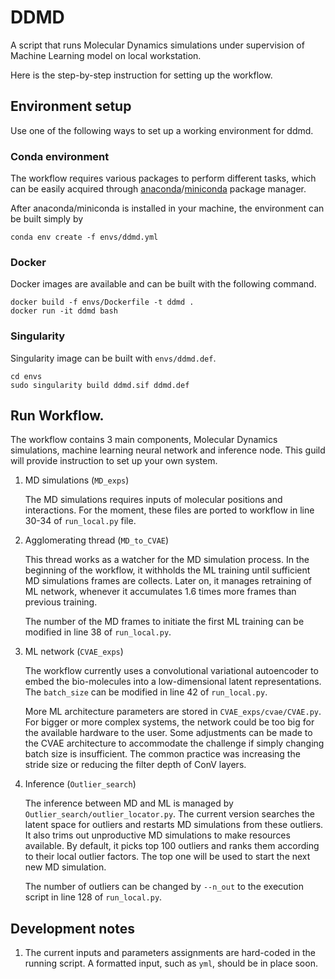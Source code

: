 # DDMD

A script that runs Molecular Dynamics simulations under supervision of Machine
Learning model on local workstation.

Here is the step-by-step instruction for setting up the workflow.

## Environment setup

Use one of the following ways to set up a working environment for ddmd. 

### Conda environment 
The workflow requires various packages to perform different tasks, which can be easily acquired through [anaconda](https://www.anaconda.com/products/individual)/[miniconda](https://docs.conda.io/en/latest/miniconda.html) package manager. 

After anaconda/miniconda is installed in your machine, the environment can be built simply by

```
conda env create -f envs/ddmd.yml
```

### Docker
Docker images are available and can be built with the following command. 
```
docker build -f envs/Dockerfile -t ddmd . 
docker run -it ddmd bash
```

### Singularity 
Singularity image can be built with `envs/ddmd.def`. 
```
cd envs
sudo singularity build ddmd.sif ddmd.def
```


## Run Workflow.
The workflow contains 3 main components, Molecular Dynamics simulations, machine learning neural network and inference node. This guild will provide instruction to set up your own system. 

1. MD simulations (`MD_exps`)

    The MD simulations requires inputs of molecular positions and interactions. For the moment, these files are ported to workflow in line 30-34 of `run_local.py` file. 

2. Agglomerating thread (`MD_to_CVAE`)
    
    This thread works as a watcher for the MD simulation process. In the beginning of the workflow, it withholds the ML training until sufficient MD simulations frames are collects. Later on, it manages retraining of ML network, whenever it accumulates 1.6 times more frames than previous training. 

    The number of the MD frames to initiate the first ML training can be modified in line 38 of `run_local.py`. 


3. ML network (`CVAE_exps`)

    The workflow currently uses a convolutional variational autoencoder to embed the bio-molecules into a low-dimensional latent representations. The `batch_size` can be modified in line 42 of `run_local.py`. 

    More ML architecture parameters are stored in `CVAE_exps/cvae/CVAE.py`. For bigger or more complex systems, the network could be too big for the available hardware to the user. Some adjustments can be made to the CVAE architecture to accommodate the challenge if simply changing batch size is insufficient. The common practice was increasing the stride size or reducing the filter depth of ConV layers. 

2. Inference (`Outlier_search`)
   
   The inference between MD and ML is managed by `Outlier_search/outlier_locator.py`. The current version searches the latent space for outliers and restarts MD simulations from these outliers. It also trims out unproductive MD simulations to make resources available. By default, it picks top 100 outliers and ranks them according to their local outlier factors. The top one will be used to start the next new MD simulation. 

   The number of outliers can be changed by `--n_out` to the execution script in line 128 of `run_local.py`. 


## Development notes
1. The current inputs and parameters assignments are hard-coded in the running script. A formatted input, such as `yml`, should be in place soon. 
